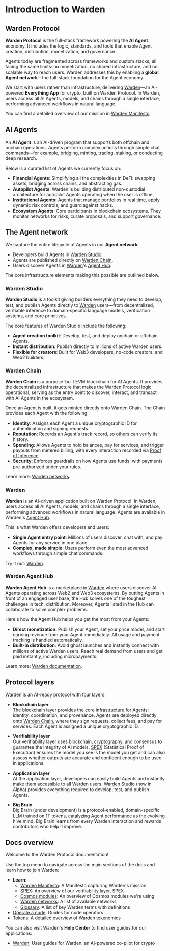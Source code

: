 ﻿---
sidebar_position: 1
id: home-doc
slug: /
---

# Introduction to Warden

## Warden Protocol

**Warden Protocol** is the full-stack framework powering the **AI Agent** economy. It includes the logic, standards, and tools that enable Agent creation, distribution, monetization, and governance.

Agents today are fragmented across frameworks and custom stacks, all facing the same limits: no monetization, no shared infrastructure, and no scalable way to reach users. Warden addresses this by enabling a **global Agent network**—the full-stack foundation for the Agent economy.

We start with users rather than infrastructure, delivering [Warden](https://wardenprotocol.org/)—an AI-powered **Everything App** for crypto, built on Warden Protocol. In Warden, users access all AI Agents, models, and chains through a single interface, performing advanced workflows in natural language.

You can find a detailed overview of our mission in [Warden Manifesto](/learn/warden-manifesto).

## AI Agents

An **AI Agent** is an AI-driven program that supports both offchain and onchain operations. Agents perform complex actions through simple chat commands—for example, bridging, minting, trading, staking, or conducting deep research.

Below is a curated list of Agents we currently focus on:

- **Financial Agents**: Simplifying all the complexities in DeFi: swapping assets, bridging across chains, and abstracting gas.
- **Autopilot Agents**: Warden is building distributed non-custodial architecture for autopilot Agents operating when the user is offline.
- **Institutional Agents**: Agents that manage portfolios in real time, apply dynamic risk controls, and guard against hacks.
- **Ecosystem Agents**: Core participants in blockchain ecosystems. They monitor networks for risks, curate proposals, and support governance.

## The Agent network

We capture the entire lifecycle of Agents in our **Agent network**:

- Developers build Agents in [Warden Studio](#warden-studio).
- Agents are published directly on [Warden Chain](#warden-chain).
- Users discover Agents in [Warden](#warden)'s [Agent Hub](#warden-agent-hub).

The core infrastructure elements making this possible are outlined below.

### Warden Studio

**Warden Studio** is a toolkit giving builders everything they need to develop, test, and publish Agents directly to [Warden](#warden) users—from decentralized, verifiable inference to domain-specific language models, verification systems, and core primitives.

The core features of Warden Studio include the following:

- **Agent creation toolkit**: Develop, test, and deploy onchain or offchain Agents.
- **Instant distribution**: Publish directly to millions of active Warden users.
- **Flexible for creators**: Built for Web3 developers, no-code creators, and Web2 builders.

### Warden Chain

**Warden Chain** is a purpose-built EVM blockchain for AI Agents. It provides the decentralized infrastructure that makes the Warden Protocol logic operational, serving as the entry point to discover, interact, and transact with AI Agents in the ecosystem.

Once an Agent is built, it gets minted directly onto Warden Chain. The Chain provides each Agent with the following:

- **Identity**: Assigns each Agent a unique cryptographic ID for authentication and signing requests.  
- **Reputation**: Records an Agent's track record, so others can verify its history.  
- **Spending**: Allows Agents to hold balances, pay for services, and trigger payouts from metered billing, with every interaction recorded via [Proof of Inference](/learn/glossary#proof-of-inference).
- **Security**: Enforces guardrails on how Agents use funds, with payments pre-authorized under your rules.

Learn more: [Warden networks](/learn/warden-networks).

### Warden

**Warden** is an AI-driven application built on Warden Protocol. In Warden, users access all AI Agents, models, and chains through a single interface, performing advanced workflows in natural language. Agents are available in Warden's [Agent Hub](#warden-agent-hub).

This is what Warden offers developers and users:

- **Single Agent entry point**: Millions of users discover, chat with, and pay Agents for any service in one place.
- **Complex, made simple**: Users perform even the most advanced workflows through simple chat commands.

Try it out: [Warden](https://app.wardenprotocol.org).

### Warden Agent Hub

**Warden Agent Hub** is a marketplace in [Warden](#warden) where users discover AI Agents operating across Web2 and Web3 ecosystems. By putting Agents in front of an engaged user base, the Hub solves one of the toughest challenges in tech: distribution. Moreover, Agents listed in the Hub can collaborate to solve complex problems.

Here's how the Agent Hub helps you get the most from your Agents:

- **Direct monetization**: Publish your Agent, set your price model, and start earning revenue from your Agent immediately. All usage and payment tracking is handled automatically.
- **Built-in distribution**: Avoid ghost launches and instantly connect with millions of active Warden users. Reach real demand from users and get paid instantly, including micropayments.

Learn more: [Warden documentation](https://help.wardenprotocol.org/warden-app/explore-ai-agents). 

## Protocol layers

Warden is an AI-ready protocol with four layers:

- **Blockchain layer**  
The blockchain layer provides the core infrastructure for Agents: identity, coordination, and provenance. Agents are deployed directly onto [Warden Chain](#warden-chain), where they sign requests, collect fees, and pay for services. Each Agent is assigned a unique cryptographic ID.

- **Verifiability layer**  
Our verifiability layer uses blockchain, cryptography, and consensus to guarantee the integrity of AI models. [SPEX](/learn/spex) (Statistical Proof of Execution) ensures the model you see is the model you get and can also assess whether outputs are accurate and confident enough to be used in applications.

- **Application layer**  
At the application layer, developers can easily build Agents and instantly make them accessible to all [Warden](#warden) users. [Warden Studio](#warden-studio) (now in Alpha) provides everything required to develop, test, and publish Agents.

- **Big Brain**  
Big Brain (under development) is a protocol-enabled, domain-specific LLM trained on 1T tokens, catalyzing Agent performance as the evolving hive mind. Big Brain learns from every Warden interaction and rewards contributors who help it improve.

## Docs overview

Welcome to the Warden Protocol documentation!

Use the top menu to navigate across the main sections of the docs and learn how to join Warden:

- **Learn**:
  - [Warden Manifesto](/learn/warden-manifesto): A Manifesto capturing Warden's mission
  - [SPEX](/learn/spex): An overview of our verifiability layer, SPEX
  - [Cosmos modules](/learn/cosmos-modules): An overview of Cosmos modules we're using
  - [Warden networks](/learn/warden-networks): A list of available networks
  - [Glossary](/learn/glossary): A list of key Warden terms with definitions
- [Operate a node](/operate-a-node/introduction): Guides for node operators
- [Tokens](/tokens/introduction): A detailed overview of Warden tokenomics

You can also visit Warden's **Help Center** to find user guides for our applications:

- [Warden](https://help.wardenprotocol.org): User guides for Warden, an AI-powered co-pilot for crypto

